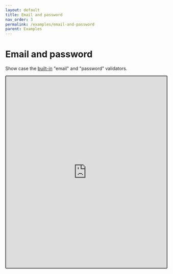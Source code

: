 ```yaml
---
layout: default
title: Email and password
nav_order: 3
permalink: /examples/email-and-password
parent: Examples
---
```


# Email and password

Show case the [built-in](../references/standard-validators) "email" and "password" validators.

<iframe style="width: 100%; height: 600px; border: 2px solid #343a40; border-radius: 3px;" loading="lazy" src="https://gist.dumber.app/?gist=40a11a6865c62d7de32ab8d761186ade&open=src%2Fsimple-form.js&open=src%2Fsimple-form.html"></iframe>
